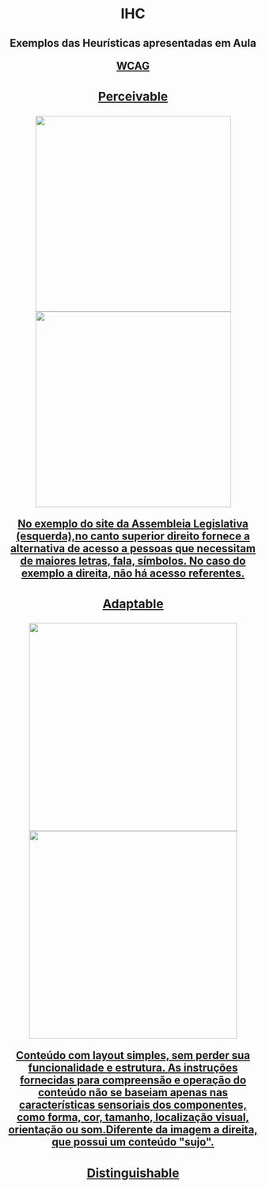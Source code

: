 <h1 align="center"> IHC </h1>
<h2 align="center"> Exemplos das Heurísticas apresentadas em Aula </p>

<a href="https://www.w3.org/WAI/WCAG21/quickref/#sign-language-prerecorded"> </p>
      WCAG
  
<h3 align="center"> Perceivable </h3>
  
  <p float="left">
  <img src="https://github.com/dantesjc/BERTOTTI/blob/main/Imagem1.jpg" width="395" /> 
  <img src="https://github.com/dantesjc/BERTOTTI/blob/main/Imagem2.jpg" width="395" /> 
    
</p>
  <p align="center"> No exemplo do site da Assembleia Legislativa (esquerda),no canto superior direito fornece a alternativa de acesso a pessoas que necessitam de 
  maiores letras, fala, símbolos. No caso do exemplo a direita, não há acesso referentes.

   <h3 align="center"> Adaptable </h3>
   
  <p float="left">
  <img src="https://github.com/dantesjc/BERTOTTI-IHC/blob/main/Google.png" width="420" />
  <img src="https://github.com/dantesjc/BERTOTTI-IHC/blob/main/carrefour.jpg" width="420" />
  

 <p align="center"> Conteúdo com layout simples, sem perder sua funcionalidade e estrutura. As instruções fornecidas para compreensão e operação do conteúdo não se baseiam apenas nas características sensoriais dos componentes, como forma, cor, tamanho, localização visual, orientação ou som.Diferente da imagem a direita, que possui um conteúdo "sujo".
       
<h3 align="center"> Distinguishable </h3>






